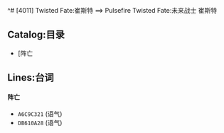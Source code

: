 ^# [4011] Twisted Fate:崔斯特 ==> Pulsefire Twisted Fate:未来战士 崔斯特

## Catalog:目录
* [阵亡

## Lines:台词
#### **阵亡**
- `A6C9C321` (语气)
- `DB610A28` (语气)